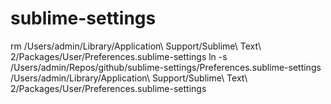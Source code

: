 sublime-settings
================

rm /Users/admin/Library/Application\ Support/Sublime\ Text\ 2/Packages/User/Preferences.sublime-settings
ln -s /Users/admin/Repos/github/sublime-settings/Preferences.sublime-settings /Users/admin/Library/Application\ Support/Sublime\ Text\ 2/Packages/User/Preferences.sublime-settings